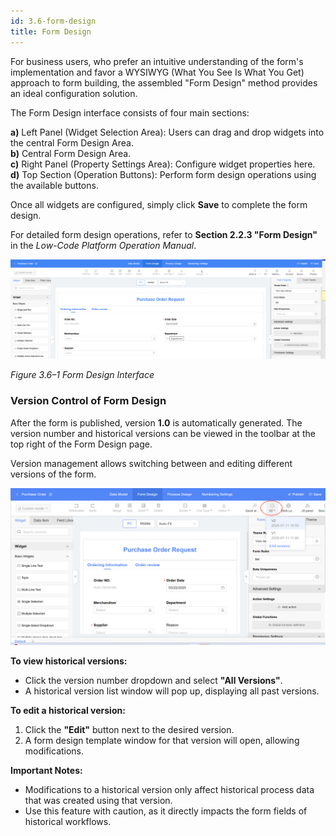 ```yaml
---
id: 3.6-form-design
title: Form Design
---
```


For business users, who prefer an intuitive understanding of the form's implementation and favor a WYSIWYG (What You See Is What You Get) approach to form building, the assembled "Form Design" method provides an ideal configuration solution.

The Form Design interface consists of four main sections:

**a)** Left Panel (Widget Selection Area): Users can drag and drop widgets into the central Form Design Area.  
**b)** Central Form Design Area.  
**c)** Right Panel (Property Settings Area): Configure widget properties here.  
**d)** Top Section (Operation Buttons): Perform form design operations using the available buttons.  

Once all widgets are configured, simply click **Save** to complete the form design.  

For detailed form design operations, refer to **Section 2.2.3 "Form Design"** in the *Low-Code Platform Operation Manual*.  

<div style={{ display: 'flex', justifyContent: 'center' }}>
  <img src="/img/form design.png" alt="Portal Diagram" width="800" />
</div>

*Figure 3.6–1 Form Design Interface*



### Version Control of Form Design
After the form is published, version **1.0** is automatically generated. The version number and historical versions can be viewed in the toolbar at the top right of the Form Design page.  

Version management allows switching between and editing different versions of the form.  

<div style={{ display: 'flex', justifyContent: 'center' }}>
  <img src="/img/version management entry.png" alt="Portal Diagram" width="800" />
</div>

**To view historical versions:**  
- Click the version number dropdown and select **"All Versions"**.  
- A historical version list window will pop up, displaying all past versions.  

**To edit a historical version:**  
1. Click the **"Edit"** button next to the desired version.  
2. A form design template window for that version will open, allowing modifications.  

**Important Notes:**  
- Modifications to a historical version only affect historical process data that was created using that version.  
- Use this feature with caution, as it directly impacts the form fields of historical workflows.  

